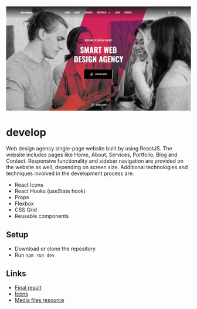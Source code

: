 ![Alt web-desidn-agency](https://raw.githubusercontent.com/artyom285/portfolio/master/assets/portfolio/web-design-agency.png)

# develop

Web design agency single-page website built by using ReactJS. The website includes pages like Home, About, Services, Portfolio, Blog and Contact. Responsive functionality and sidebar navigation are provided on the website as well, depending on screen size. Additional technologies and techniques involved in the development process are:

* React Icons
* React Hooks (useState hook)
* Props
* Flexbox
* CSS Grid
* Reusable components

## Setup

* Download or clone the repository
* Run ```npm run dev```

## Links

* [Final result](https://develop285.netlify.app/)
* [Icons](https://react-icons.github.io/react-icons/)
* [Media files resource](https://unsplash.com/)